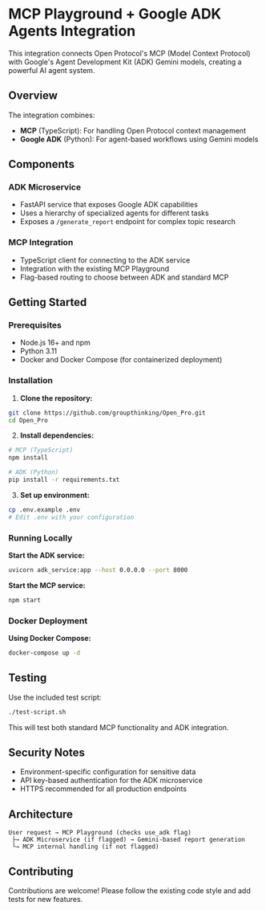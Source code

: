 # MCP Playground + Google ADK Agents Integration

This integration connects Open Protocol's MCP (Model Context Protocol) with Google's Agent Development Kit (ADK) Gemini models, creating a powerful AI agent system.

## Overview

The integration combines:

- **MCP** (TypeScript): For handling Open Protocol context management
- **Google ADK** (Python): For agent-based workflows using Gemini models

## Components

### ADK Microservice

- FastAPI service that exposes Google ADK capabilities
- Uses a hierarchy of specialized agents for different tasks
- Exposes a `/generate_report` endpoint for complex topic research

### MCP Integration

- TypeScript client for connecting to the ADK service
- Integration with the existing MCP Playground
- Flag-based routing to choose between ADK and standard MCP

## Getting Started

### Prerequisites

- Node.js 16+ and npm
- Python 3.11
- Docker and Docker Compose (for containerized deployment)

### Installation

1. **Clone the repository:**

```bash
git clone https://github.com/groupthinking/Open_Pro.git
cd Open_Pro
```

2. **Install dependencies:**

```bash
# MCP (TypeScript)
npm install

# ADK (Python)
pip install -r requirements.txt
```

3. **Set up environment:**

```bash
cp .env.example .env
# Edit .env with your configuration
```

### Running Locally

**Start the ADK service:**

```bash
uvicorn adk_service:app --host 0.0.0.0 --port 8000
```

**Start the MCP service:**

```bash
npm start
```

### Docker Deployment

**Using Docker Compose:**

```bash
docker-compose up -d
```

## Testing

Use the included test script:

```bash
./test-script.sh
```

This will test both standard MCP functionality and ADK integration.

## Security Notes

- Environment-specific configuration for sensitive data
- API key-based authentication for the ADK microservice
- HTTPS recommended for all production endpoints

## Architecture

```
User request → MCP Playground (checks use_adk flag)
 ├→ ADK Microservice (if flagged) → Gemini-based report generation
 └→ MCP internal handling (if not flagged)
```

## Contributing

Contributions are welcome! Please follow the existing code style and add tests for new features.
